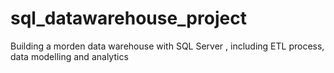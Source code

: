 # sql_datawarehouse_project
Building a morden data warehouse with SQL Server , including ETL process, data modelling and analytics
